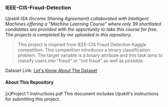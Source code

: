### IEEE-CIS-Fraud-Detection

*Upskill ISA (Income Sharing Agreement) collaborated with Intelligent Machines offering a "Machine Learning Course" where only 39 shortlisted candidates are provided with the opportunity to take this course for free. The projects is completed by me uploaded in this repository.*

> This project is inspired from IEEE-CIS Fraud Detection Kaggle competition. This competition introduces a binary classification problem. The target variable is a binary attribute and this task aims to classify users into "fraud" or "not fraud" as well as possible.

Dataset Link: [Let's Know About The Dataset](https://www.kaggle.com/c/ieee-fraud-detection/data)

#### About This Repository

[x]Project 1 Instructions.pdf
This document includes Upskill's instructions for submitting this project.

